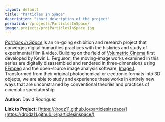 ```yaml
---
layout: default
title: "Particles In Space"
description: "short description of the project"
permalink: /projects/ParticlesInSpace/
image: projects/projParticlesInSpace.jpg
---
```


[*Particles in Space*](https://drodz11.github.io/particlesinspace/) is an on-going exhibition and research project that converges digital humanities practices with the histories and study of experimental film & video. Building on the field of [Volumetric Cinema](https://dhdebates.gc.cuny.edu/read/untitled-f2acf72c-a469-49d8-be35-67f9ac1e3a60/section/a214af4f-2d31-4967-8686-738987c02ddf) first developed by Kevin L. Ferguson, the moving-image works examined in this series are digitally disassembled and rendered in three-dimensions using [FFmpeg](https://ffmpeg.org/) and the open-source image analysis software, [ImageJ](https://imagej.net/Welcome). Transformed from their original photochemical or electronic formats into 3D objects, we are able to study and experience these works in entirely new ways that are unconstrained by conventional theories and practices of cinematic spectatorship.

**Author:** David Rodriguez

**Link to Project:** [https://drodz11.github.io/particlesinspace/](https://drodz11.github.io/particlesinspace/)
